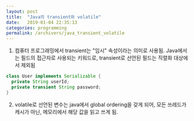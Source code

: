 ```yaml
---
layout: post
title:  "Java의 transient와 volatile"
date:   2019-01-04 22:35:13
categories: programming
permalink: /archivers/java_transient_volatile
---
```

1. 컴퓨터 프로그래밍에서 transient는 "임시" 속성이라는 의미로 사용됨. Java에서는 필드의 접근자로 사용되는 키워드로, transient로 선언된 필드는 직렬화 대상에서 제외됨
```java
class User implements Serializable {
  private String userId;
  private transient String password;
}
```
2. volatile로 선언된 변수는 java에서 global ordering을 갖게 되어, 모든 쓰레드가 캐시가 아닌, 메모리에서 해당 값을 읽고 쓰게 됨. 
